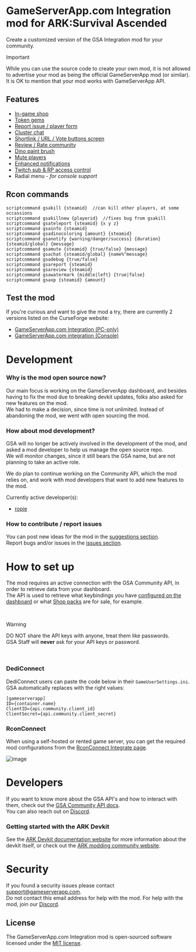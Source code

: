 # GameServerApp.com Integration mod for ARK:Survival Ascended

Create a customized version of the GSA Integration mod for your community.

> [!IMPORTANT]
> While you can use the source code to create your own mod, it is not allowed to advertise your mod as being the official GameServerApp mod (or similar). It is OK to mention that your mod works with GameServerApp API.

## Features

- [In-game shop](https://docs.gameserverapp.com/dashboard/integration_mod#in-game-shop)
- [Token gems](https://docs.gameserverapp.com/dashboard/integration_mod#token-gems)
- [Report issue / player form](https://docs.gameserverapp.com/dashboard/integration_mod#report-form)
- [Cluster chat](https://docs.gameserverapp.com/dashboard/integration_mod#cluster-chat)
- [Shortlink / URL / Vote buttons screen](https://docs.gameserverapp.com/dashboard/integration_mod#vote-screen)
- [Review / Rate community](https://docs.gameserverapp.com/dashboard/integration_mod#review)
- [Dino paint brush](https://docs.gameserverapp.com/dashboard/integration_mod#dino-paint-brush)
- [Mute players](https://docs.gameserverapp.com/dashboard/admin_tools/general#ban-kick--mute)
- [Enhanced notifications](https://docs.gameserverapp.com/dashboard/integration_mod#enhanced-notifications)
- [Twitch sub & RP access control](https://docs.gameserverapp.com/dashboard/admin_tools/general#whitelist)
- Radial menu - _for console support_

## Rcon commands
```
scriptcommand gsakill {steamid}  //can kill other players, at some occassions
scriptcommand gsakillnew {playerid}  //fixes bug from gsakill
scriptcommand gsateleport {steamid} {x y z}
scriptcommand gsainfo {steamid}
scriptcommand gsadinocoloring {amount} {steamid}
scriptcommand gsanotify {warning/danger/success} {duration} {steamid/global} {message}
scriptcommand gsamute {steamid} {true/false} {message}
scriptcommand gsachat {steamid/global} {name%^message}
scriptcommand gsadebug {true/false}
scriptcommand gsareport {steamid}
scriptcommand gsareview {steamid}
scriptcommand gsawatermark {middle|left} {true|false}
scriptcommand gsaxp {steamid} {amount}
```

## Test the mod
If you're curious and want to give the mod a try, there are currently 2 versions listed on the CurseForge website:
- [GameServerApp.com Integration (PC-only)](https://legacy.curseforge.com/ark-survival-ascended/mods/gameserverapp-integration)
- [GameServerApp.com integration (Console)](https://legacy.curseforge.com/ark-survival-ascended/mods/gsa-integration-no-shop)

# Development

### Why is the mod open source now?
Our main focus is working on the GameServerApp dashboard, and besides having to fix the mod due to breaking devkit updates, folks also asked for new features on the mod.<br>
We had to make a decision, since time is not unlimited. Instead of abandoning the mod, we went with open sourcing the mod.

### How about mod development?
GSA will no longer be actively involved in the development of the mod, and asked a mod developer to help us manage the open source repo.<br>
We will monitor changes, since it still bears the GSA name, but are not planning to take an active role.

We do plan to continue working on the Community API, which the mod relies on, and work with mod developers that want to add new features to the mod.

Currently active developer(s):
- [ropie](https://github.com/ropie)

### How to contribute / report issues
You can post new ideas for the mod in the [suggestions section](https://github.com/gameserverapp/gsa-mod-asa/discussions/categories/suggestions).<br>
Report bugs and/or issues in the [issues section](https://github.com/gameserverapp/gsa-mod-asa/issues).

# How to set up
The mod requires an active connection with the GSA Community API, in order to retrieve data from your dashboard.<br>
The API is used to retrieve what keybindings you have [configured on the dashboard](https://docs.gameserverapp.com/dashboard/integration_mod) or what [Shop packs](https://docs.gameserverapp.com/dashboard/monetization/shop_packs) are for sale, for example.

<br>

> [!WARNING]
> DO NOT share the API keys with anyone, treat them like passwords.<br>
> GSA Staff will __never__ ask for your API keys or password. 

<br>

### DediConnect
DediConnect users can paste the code below in their `GameUserSettings.ini`. GSA automatically replaces with the right values:
```
[gameserverapp]
ID={container.name}
ClientID={api.community.client_id}
ClientSecret={api.community.client_secret}
```


### RconConnect
When using a self-hosted or rented game server, you can get the required mod configurations from the [RconConnect Integrate page](https://docs.gameserverapp.com/getting_started/rconconnect/integrate).

![image](https://github.com/user-attachments/assets/f23458e6-97b2-4e54-b33e-d864ef0ae8a1)


# Developers
If you want to know more about the GSA API's and how to interact with them, check out the [GSA Community API docs](https://docs.gameserverapp.com/developers/community-api/shop-get-index).<br>
You can also reach out on [Discord](https://gameserverapp.com/join-discord).

### Getting started with the ARK Devkit
See the [ARK Devkit documentation website](https://devkit.studiowildcard.com/home) for more information about the devkit itself, or check out the [ARK modding community website](https://arkmodding.net/).

# Security
If you found a security issues please contact support@gameserverapp.com.<br>
Do not contact this email address for help with the mod. For help with the mod, join our [Discord](https://gameserverapp.com/join-discord).

## License
The GameServerApp.com Integration mod is open-sourced software licensed under the [MIT license](http://opensource.org/licenses/MIT).
